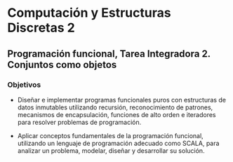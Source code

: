 # Computación y Estructuras Discretas 2

## Programación funcional, Tarea Integradora 2. Conjuntos como objetos


### Objetivos

- Diseñar e implementar programas funcionales puros con estructuras de datos inmutables utilizando recursión, reconocimiento de patrones, mecanismos de encapsulación, funciones de alto orden e iteradores para resolver problemas de programación.

- Aplicar conceptos fundamentales de la programación funcional, utilizando un lenguaje de programación adecuado como SCALA, para analizar un problema, modelar, diseñar y desarrollar su solución.
